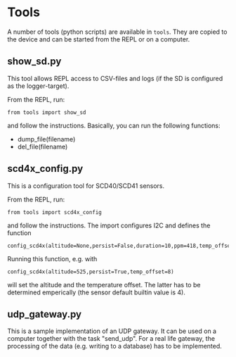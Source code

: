 Tools
=====

A number of tools (python scripts) are available in `tools`. They are
copied to the device and can be started from the REPL or on a computer.


show_sd.py
----------

This tool allows REPL access to CSV-files and logs (if the SD is
configured as the logger-target).

From the REPL, run:

    from tools import show_sd

and follow the instructions. Basically, you can run the following functions:

  - dump_file(filename)
  - del_file(filename)


scd4x_config.py
---------------

This is a configuration tool for SCD40/SCD41 sensors.

From the REPL, run:

    from tools import scd4x_config

and follow the instructions. The import configures I2C and defines the
function

    config_scd4x(altitude=None,persist=False,duration=10,ppm=418,temp_offset=4)

Running this function, e.g. with

    config_scd4x(altitude=525,persist=True,temp_offset=8)

will set the altitude and the temperature offset. The latter has to be
determined emperically (the sensor default builtin value is 4).


udp_gateway.py
--------------

This is a sample implementation of an UDP gateway. It can be used
on a computer together with the task "send_udp". For a real life gateway,
the processing of the data (e.g. writing to a database) has to be
implemented.
